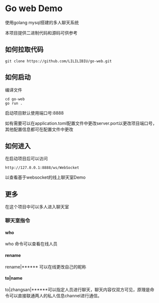 # Go web Demo

使用golang mysql搭建的多人聊天系统

本项目提供二进制代码和源码可供参考

## 如何拉取代码

```shell
git clone https://github.com/LILILIBIU/go-web.git
```



## 如何启动

编译文件

```shell
cd go-web
go run .
```

启动项目默认使用端口号:8888

如有需要可以在application.toml配置文件中更改server.port以更改项目端口号，其他配置信息都可在配置文件中更改



## 如何进入

在启动项目后可以访问

```
http://127.0.0.1:8888/ws/WebSocket
```

以查看基于websocket的线上聊天室Demo



## 更多

在这个项目中可以多人进入聊天室

### 聊天室指令

#### who

who 命令可以查看在线人员

#### rename

rename|****** 可以在线更改自己的昵称

#### to|name

to|zhangsan|******可以指定人员进行聊天，聊天内容仅双方可见，原理是命令可以直接联通两人的私人信息channel进行通信。
